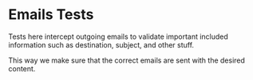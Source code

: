 # Emails Tests

Tests here intercept outgoing emails to validate important included information
such as destination, subject, and other stuff.

This way we make sure that the correct emails are sent with the desired content.
